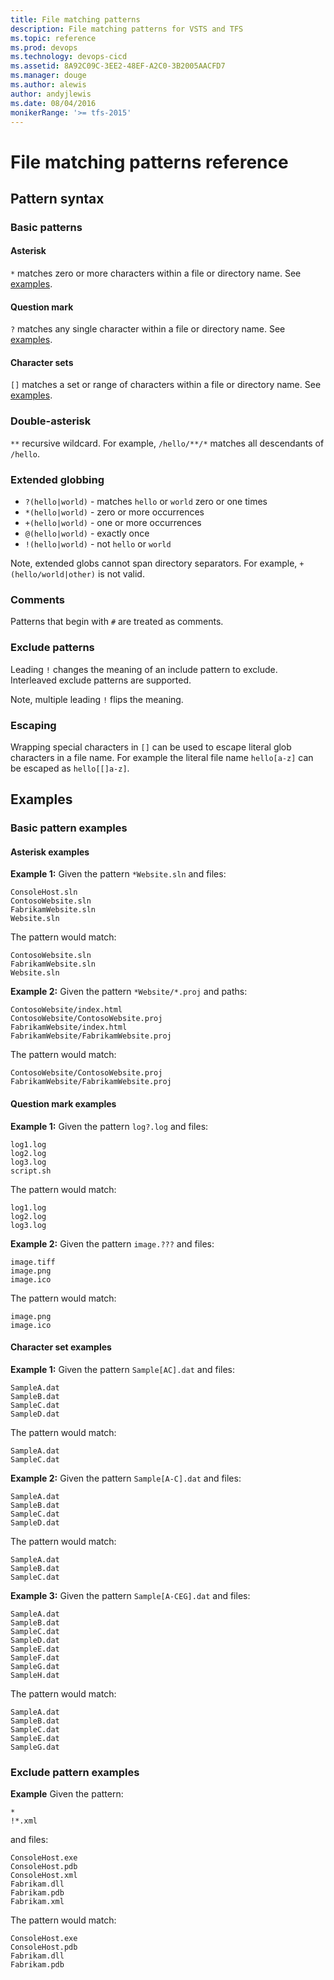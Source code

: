 ```yaml
---
title: File matching patterns
description: File matching patterns for VSTS and TFS 
ms.topic: reference
ms.prod: devops
ms.technology: devops-cicd
ms.assetid: 8A92C09C-3EE2-48EF-A2C0-3B2005AACFD7
ms.manager: douge
ms.author: alewis
author: andyjlewis
ms.date: 08/04/2016
monikerRange: '>= tfs-2015'
---
```



# File matching patterns reference

## Pattern syntax

### Basic patterns

#### Asterisk
`*` matches zero or more characters within a file or directory name. See <a href="#asterisk_examples">examples</a>.

#### Question mark
`?` matches any single character within a file or directory name. See <a href="#question_mark_examples">examples</a>.

#### Character sets
`[]` matches a set or range of characters within a file or directory name. See <a href="#character_set_examples">examples</a>.

### Double-asterisk
`**` recursive wildcard. For example, `/hello/**/*` matches all descendants of `/hello`.

### Extended globbing
* `?(hello|world)` - matches `hello` or `world` zero or one times
* `*(hello|world)` - zero or more occurrences
* `+(hello|world)` - one or more occurrences
* `@(hello|world)` - exactly once
* `!(hello|world)` - not `hello` or `world`

Note, extended globs cannot span directory separators. For example, `+(hello/world|other)` is not valid.

### Comments
Patterns that begin with `#` are treated as comments.

### Exclude patterns
Leading `!` changes the meaning of an include pattern to exclude. Interleaved exclude patterns are supported.

Note, multiple leading `!` flips the meaning.

### Escaping
Wrapping special characters in `[]` can be used to escape literal glob characters in a file name. For example the literal file name `hello[a-z]` can be escaped as `hello[[]a-z]`.

## Examples

### Basic pattern examples

<h4 id="asterisk_examples">Asterisk examples</h4>

**Example 1:** Given the pattern `*Website.sln` and files:
```
ConsoleHost.sln
ContosoWebsite.sln
FabrikamWebsite.sln
Website.sln
```
The pattern would match:
```
ContosoWebsite.sln
FabrikamWebsite.sln
Website.sln
```

**Example 2:** Given the pattern `*Website/*.proj` and paths:
```
ContosoWebsite/index.html
ContosoWebsite/ContosoWebsite.proj
FabrikamWebsite/index.html
FabrikamWebsite/FabrikamWebsite.proj
```
The pattern would match:
```
ContosoWebsite/ContosoWebsite.proj
FabrikamWebsite/FabrikamWebsite.proj
```

<h4 id="question_mark_examples">Question mark examples</h4>

**Example 1:** Given the pattern `log?.log` and files:
```
log1.log
log2.log
log3.log
script.sh
```
The pattern would match:
```
log1.log
log2.log
log3.log
```

**Example 2:** Given the pattern `image.???` and files:
```
image.tiff
image.png
image.ico
```
The pattern would match:
```
image.png
image.ico
```

<h4 id="character_set_examples">Character set examples</h4>

**Example 1:** Given the pattern `Sample[AC].dat` and files:
```
SampleA.dat
SampleB.dat
SampleC.dat
SampleD.dat
```
The pattern would match:
```
SampleA.dat
SampleC.dat
```

**Example 2:** Given the pattern `Sample[A-C].dat` and files:
```
SampleA.dat
SampleB.dat
SampleC.dat
SampleD.dat
```
The pattern would match:
```
SampleA.dat
SampleB.dat
SampleC.dat
```

**Example 3:** Given the pattern `Sample[A-CEG].dat` and files:
```
SampleA.dat
SampleB.dat
SampleC.dat
SampleD.dat
SampleE.dat
SampleF.dat
SampleG.dat
SampleH.dat
```
The pattern would match:
```
SampleA.dat
SampleB.dat
SampleC.dat
SampleE.dat
SampleG.dat
```

### Exclude pattern examples

**Example** Given the pattern:
```
*
!*.xml
```
and files:
```
ConsoleHost.exe
ConsoleHost.pdb
ConsoleHost.xml
Fabrikam.dll
Fabrikam.pdb
Fabrikam.xml
```
The pattern would match:
```
ConsoleHost.exe
ConsoleHost.pdb
Fabrikam.dll
Fabrikam.pdb
```
